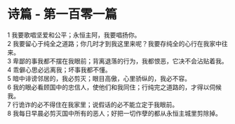 # 诗篇 - 第一百零一篇
  
 1 我要歌唱坚爱和公平；永恒主阿，我要唱扬你。  
 2 我要留心于纯全之道路；你几时才到我这里来呢？我要存纯全的心行在我家中往来。  
 3 卑鄙的事我都不摆在我眼前；背离退落的行为，我都恨恶，它决不会沾贴着我。  
 4 乖僻心思必远离我；坏事我都不懂。  
 5 暗中诽谤邻居的，我必剪灭；眼目高傲，心里骄纵的，我必不容。  
 6 我的眼必看顾国中的忠信人，使他们和我同住；行纯完之道路的，才得以伺候我。  
 7 行诡诈的必不得住在我家里；说假话的必不能立定于我眼前。  
 8 我每日早晨必剪灭国中所有的恶人；好把一切作孽的都从永恒主城里剪除掉。